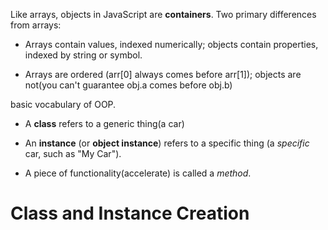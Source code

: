 Like arrays, objects in JavaScript are __containers__. Two primary differences from arrays:

- Arrays contain values, indexed numerically; objects contain properties, indexed by string or symbol.

- Arrays are ordered (arr[0] always comes before arr[1]); objects are not(you can't guarantee obj.a comes before obj.b)

basic vocabulary of OOP.
- A __class__ refers to a generic thing(a car)

- An __instance__ (or __object instance__) refers to a specific thing (a _specific_ car, such as "My Car").

- A piece of functionality(accelerate) is called a _method_.

<h1>Class and Instance Creation</h2>

